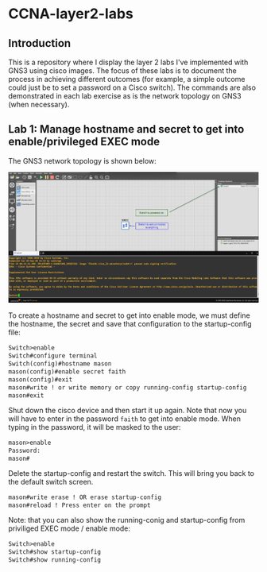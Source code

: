 # CCNA-layer2-labs

## Introduction

This is a repository where I display the layer 2 labs I've implemented with GNS3 using cisco images. The focus of these labs is to document the process in achieving different outcomes (for example, a simple outcome could just be to set a password on a Cisco switch). The commands are also demonstrated in each lab exercise as is the network topology on GNS3 (when necessary).

## Lab 1: Manage hostname and secret to get into enable/privileged EXEC mode

The GNS3 network topology is shown below:

![hello](./pictures/switch-not-attached.jpg)

To create a hostname and secret to get into enable mode, we must define the hostname, the secret and save that configuration to the startup-config file:

```
Switch>enable
Switch#configure terminal
Switch(config)#hostname mason
mason(config)#enable secret faith
mason(config)#exit
mason#write ! or write memory or copy running-config startup-config
mason#exit
```

Shut down the cisco device and then start it up again. Note that now you will have to enter in the password `faith` to get into enable mode. When typing in the password, it will be masked to the user:

```
mason>enable
Password:
mason#
```

Delete the startup-config and restart the switch. This will bring you back to the default switch screen.

```
mason#write erase ! OR erase startup-config
mason#reload ! Press enter on the prompt
```

Note: that you can also show the running-conig and startup-config from priviliged EXEC mode / enable mode:

```
Switch>enable
Switch#show startup-config
Switch#show running-config
```
